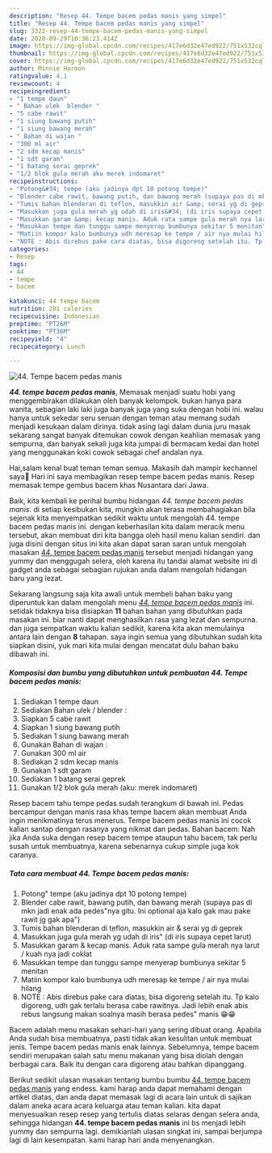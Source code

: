 ```yaml
---
description: "Resep 44. Tempe bacem pedas manis yang simpel"
title: "Resep 44. Tempe bacem pedas manis yang simpel"
slug: 3322-resep-44-tempe-bacem-pedas-manis-yang-simpel
date: 2020-09-29T10:36:23.414Z
image: https://img-global.cpcdn.com/recipes/417e6d32e47ed922/751x532cq70/44-tempe-bacem-pedas-manis-foto-resep-utama.jpg
thumbnail: https://img-global.cpcdn.com/recipes/417e6d32e47ed922/751x532cq70/44-tempe-bacem-pedas-manis-foto-resep-utama.jpg
cover: https://img-global.cpcdn.com/recipes/417e6d32e47ed922/751x532cq70/44-tempe-bacem-pedas-manis-foto-resep-utama.jpg
author: Minnie Harmon
ratingvalue: 4.1
reviewcount: 4
recipeingredient:
- "1 tempe daun"
- " Bahan ulek  blender "
- "5 cabe rawit"
- "1 siung bawang putih"
- "1 siung bawang merah"
- " Bahan di wajan "
- "300 ml air"
- "2 sdm kecap manis"
- "1 sdt garam"
- "1 batang serai geprek"
- "1/2 blok gula merah aku merek indomaret"
recipeinstructions:
- "Potong&#34; tempe (aku jadinya dpt 10 potong tempe)"
- "Blender cabe rawit, bawang putih, dan bawang merah (supaya pas di mkn jadi enak ada pedes&#34;nya gitu. Ini optional aja kalo gak mau pake rawit jg gak apa&#34;)"
- "Tumis bahan blenderan di teflon, masukkin air &amp; serai yg di geprek"
- "Masukkan juga gula merah yg udah di iris&#34; (di iris supaya cepet larut)"
- "Masukkan garam &amp; kecap manis. Aduk rata sampe gula merah nya larut / kuah nya jadi coklat"
- "Masukkan tempe dan tunggu sampe menyerap bumbunya sekitar 5 menitan"
- "Matiin kompor kalo bumbunya udh meresap ke tempe / air nya mulai hilang"
- "NOTE : Abis direbus pake cara diatas, bisa digoreng setelah itu. Tp kalo digoreng, udh gak terlalu berasa cabe rawitnya. Jadi lebih enak abis rebus langsung makan soalnya masih berasa pedes&#34; manis 😁😁"
categories:
- Resep
tags:
- 44
- tempe
- bacem

katakunci: 44 tempe bacem 
nutrition: 201 calories
recipecuisine: Indonesian
preptime: "PT26M"
cooktime: "PT36M"
recipeyield: "4"
recipecategory: Lunch

---
```



![44. Tempe bacem pedas manis](https://img-global.cpcdn.com/recipes/417e6d32e47ed922/751x532cq70/44-tempe-bacem-pedas-manis-foto-resep-utama.jpg)

<b><i>44. tempe bacem pedas manis</i></b>, Memasak menjadi suatu hobi yang menggembirakan dilakukan oleh banyak kelompok. bukan hanya para wanita, sebagian laki laki juga banyak juga yang suka dengan hobi ini. walau hanya untuk sekedar seru seruan dengan teman atau memang sudah menjadi kesukaan dalam dirinya. tidak asing lagi dalam dunia juru masak sekarang sangat banyak ditemukan cowok dengan keahlian memasak yang sempurna, dan banyak sekali juga kita jumpai di bermacam kedai dan hotel yang menggunakan koki cowok sebagai chef andalan nya.

Hai,salam kenal buat teman teman semua. Makasih dah mampir kechannel saya🙏 Hari ini saya membagikan resep tempe bacem pedas manis. Resep memasak tempe gembus bacem khas Nusantara dari Jawa.

Baik, kita kembali ke perihal bumbu hidangan <i>44. tempe bacem pedas manis</i>. di setiap kesibukan kita, mungkin akan terasa membahagiakan bila sejenak kita menyempatkan sedikit waktu untuk mengolah 44. tempe bacem pedas manis ini. dengan keberhasilan kita dalam meracik menu tersebut, akan membuat diri kita bangga oleh hasil menu kalian sendiri. dan juga disini dengan situs ini kita akan dapat saran saran untuk mengolah masakan <u>44. tempe bacem pedas manis</u> tersebut menjadi hidangan yang yummy dan menggugah selera, oleh karena itu tandai alamat website ini di gadget anda sebagai sebagian rujukan anda dalam mengolah hidangan baru yang lezat.


Sekarang langsung saja kita awali untuk membeli bahan baku yang diperuntuk kan dalam mengolah menu <u><i>44. tempe bacem pedas manis</i></u> ini. setidak tidaknya bisa disiapkan <b>11</b> bahan bahan yang dibutuhkan pada masakan ini. biar nanti dapat menghasilkan rasa yang lezat dan sempurna. dan juga sempatkan waktu kalian sedikit, karena kita akan memulainya antara lain dengan <b>8</b> tahapan. saya ingin semua yang dibutuhkan sudah kita siapkan disini, yuk mari kita mulai dengan mencatat dulu bahan baku dibawah ini.

<!--inarticleads1-->

##### Komposisi dan bumbu yang dibutuhkan untuk pembuatan 44. Tempe bacem pedas manis:

1. Sediakan 1 tempe daun
1. Sediakan  Bahan ulek / blender :
1. Siapkan 5 cabe rawit
1. Siapkan 1 siung bawang putih
1. Sediakan 1 siung bawang merah
1. Gunakan  Bahan di wajan :
1. Gunakan 300 ml air
1. Sediakan 2 sdm kecap manis
1. Gunakan 1 sdt garam
1. Sediakan 1 batang serai geprek
1. Gunakan 1/2 blok gula merah (aku: merek indomaret)


Resep bacem tahu tempe pedas sudah terangkum di bawah ini. Pedas bercampur dengan manis rasa khas tempe bacem akan membuat Anda ingin menikmatinya terus menerus. Tempe bacem pedas manis ini cocok kalian santap dengan rasanya yang nikmat dan pedas. Bahan bacem: Nah jika Anda suka dengan resep bacem tempe ataupun tahu bacem, tak perlu susah untuk membuatnya, karena sebenarnya cukup simple juga kok caranya. 

<!--inarticleads2-->

##### Tata cara membuat 44. Tempe bacem pedas manis:

1. Potong&#34; tempe (aku jadinya dpt 10 potong tempe)
1. Blender cabe rawit, bawang putih, dan bawang merah (supaya pas di mkn jadi enak ada pedes&#34;nya gitu. Ini optional aja kalo gak mau pake rawit jg gak apa&#34;)
1. Tumis bahan blenderan di teflon, masukkin air &amp; serai yg di geprek
1. Masukkan juga gula merah yg udah di iris&#34; (di iris supaya cepet larut)
1. Masukkan garam &amp; kecap manis. Aduk rata sampe gula merah nya larut / kuah nya jadi coklat
1. Masukkan tempe dan tunggu sampe menyerap bumbunya sekitar 5 menitan
1. Matiin kompor kalo bumbunya udh meresap ke tempe / air nya mulai hilang
1. NOTE : Abis direbus pake cara diatas, bisa digoreng setelah itu. Tp kalo digoreng, udh gak terlalu berasa cabe rawitnya. Jadi lebih enak abis rebus langsung makan soalnya masih berasa pedes&#34; manis 😁😁


Bacem adalah menu masakan sehari-hari yang sering dibuat orang. Apabila Anda sudah bisa membuatnya, pasti tidak akan kesulitan untuk membuat jenis. Tempe bacem pedas manis enak lainnya. Sebelumnya, tempe bacem sendiri merupakan salah satu menu makanan yang bisa diolah dengan berbagai cara. Baik itu dengan cara digoreng atau bahkan dipanggang. 

Berikut sedikit ulasan masakan tentang bumbu bumbu <u>44. tempe bacem pedas manis</u> yang endess. kami harap anda dapat memahami dengan artikel diatas, dan anda dapat memasak lagi di acara lain untuk di sajikan dalam aneka acara acara keluarga atau teman kalian. kita dapat menyesuaikan resep resep yang tertulis diatas selaras dengan selera anda, sehingga hidangan <b>44. tempe bacem pedas manis</b> ini bs menjadi lebih yummy dan sempurna lagi. demikianlah ulasan singkat ini, sampai berjumpa lagi di lain kesempatan. kami harap hari anda menyenangkan.
